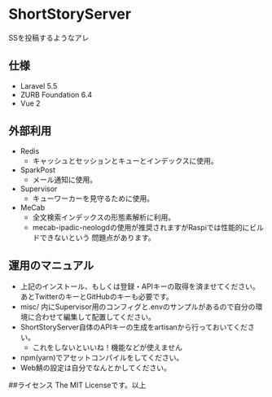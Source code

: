 # ShortStoryServer
SSを投稿するようなアレ

## 仕様
* Laravel 5.5
* ZURB Foundation 6.4
* Vue 2

## 外部利用
* Redis
  - キャッシュとセッションとキューとインデックスに使用。
* SparkPost
  - メール通知に使用。
* Supervisor
  - キューワーカーを見守るために使用。
* MeCab
  - 全文検索インデックスの形態素解析に利用。
  - mecab-ipadic-neologdの使用が推奨されますがRaspiでは性能的にビルドできないという
    問題点があります。

## 運用のマニュアル
* 上記のインストール、もしくは登録・APIキーの取得を済ませてください。
  あとTwitterのキーとGitHubのキーも必要です。
* misc/ 内にSupervisor用のコンフィグと.envのサンプルがあるので自分の環境に合わせて編集して配置してください。
* ShortStoryServer自体のAPIキーの生成をartisanから行っておいてください。
  - これをしないといいね！機能などが使えません
* npm(yarn)でアセットコンパイルをしてください。
* Web鯖の設定は自分でなんとかしてください。

##ライセンス
The MIT Licenseです。以上
